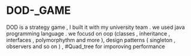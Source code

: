 # DOD-_GAME
DOD is a strategy game , I built it with my university team . we used java programming language . we focusd on oop (classes , inheritance , interfaces , polymorphythm and more ), design patterns ( singleton , observers and so on ) , #Quad_tree for imporoving performance
